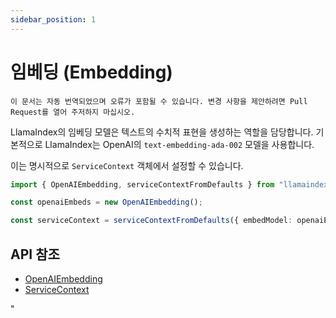 ```yaml
---
sidebar_position: 1
---
```


# 임베딩 (Embedding)

`이 문서는 자동 번역되었으며 오류가 포함될 수 있습니다. 변경 사항을 제안하려면 Pull Request를 열어 주저하지 마십시오.`

LlamaIndex의 임베딩 모델은 텍스트의 수치적 표현을 생성하는 역할을 담당합니다. 기본적으로 LlamaIndex는 OpenAI의 `text-embedding-ada-002` 모델을 사용합니다.

이는 명시적으로 `ServiceContext` 객체에서 설정할 수 있습니다.

```typescript
import { OpenAIEmbedding, serviceContextFromDefaults } from "llamaindex";

const openaiEmbeds = new OpenAIEmbedding();

const serviceContext = serviceContextFromDefaults({ embedModel: openaiEmbeds });
```

## API 참조

- [OpenAIEmbedding](../../api/classes/OpenAIEmbedding.md)
- [ServiceContext](../../api/interfaces/ServiceContext.md)

"
